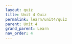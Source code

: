 ```yaml
---
layout: quiz
title: Unit 4 Quiz
permalink: learn/unit4/quiz
parent: Unit 4
grand_parent: Learn
nav_order: 4
---
```

